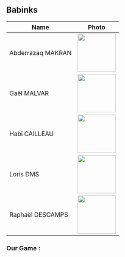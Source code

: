 ## Babinks
| Name            | Photo             | 
|-----------------|-------------------|
| Abderrazaq MAKRAN  | <img src="https://avatars.githubusercontent.com/u/145991267?v=4" width="100px"> | 
| Gaël MALVAR | <img src="https://avatars.githubusercontent.com/u/146000851?v=4" width="100px"> | 
|  Habi CAILLEAU | <img src="https://avatars.githubusercontent.com/u/145991425?v=4 " width="100px"> | 
| Loris DMS  | <img src="https://avatars.githubusercontent.com/u/146005121?v=4" width="100px"> | 
| Raphaël DESCAMPS| <img src="https://avatars.githubusercontent.com/u/145991387?v=4" width="100px"> | 

### Our Game : 

